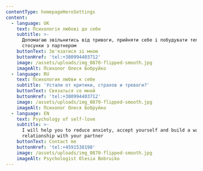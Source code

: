 ```yaml
---
contentType: homepageHeroSettings
content:
  - language: UK
    text: Психологія любові до себе
    subtitle: >-
      Допомагаю звільнитись від тривоги, прийняти себе і побудувати теплі
      стосунки з партнером
    buttonText: Зв'язатися зі мною
    buttonHref: 'tel:+380994403712'
    image: /assets/uploads/img_0870-flipped-smooth.jpg
    imageAlt: Психолог Олеся Бобруйко
  - language: RU
    text: Психология любви к себе
    subtitle: 'Устали от критики, страхов и тревоги?'
    buttonText: Связаться со мной
    buttonHref: 'tel:+380994403712'
    image: /assets/uploads/img_0870-flipped-smooth.jpg
    imageAlt: Психолог Олеся Бобруйко
  - language: EN
    text: Psychology of self-love
    subtitle: >-
      I will help you to reduce anxiety, accept yourself and build a warm
      relationship with your partner
    buttonText: Contact me
    buttonHref: 'tel:+4591538198'
    image: /assets/uploads/img_0870-flipped-smooth.jpg
    imageAlt: Psychologist Olesia Bobruiko
---
```

